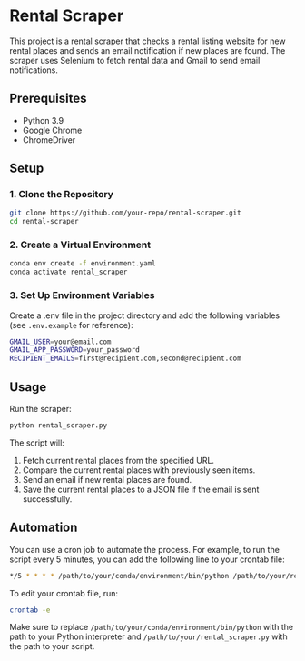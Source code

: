 # Rental Scraper

This project is a rental scraper that checks a rental listing website for new rental places and sends an email notification if new places are found. The scraper uses Selenium to fetch rental data and Gmail to send email notifications.

## Prerequisites

- Python 3.9
- Google Chrome
- ChromeDriver

## Setup

### 1. Clone the Repository
```bash
git clone https://github.com/your-repo/rental-scraper.git
cd rental-scraper
```

### 2. Create a Virtual Environment
```bash
conda env create -f environment.yaml
conda activate rental_scraper
```

### 3. Set Up Environment Variables
Create a .env file in the project directory and add the following variables (see `.env.example` for reference):
```bash
GMAIL_USER=your@email.com
GMAIL_APP_PASSWORD=your_password
RECIPIENT_EMAILS=first@recipient.com,second@recipient.com
```

## Usage

Run the scraper:
```bash
python rental_scraper.py
```
The script will:
1. Fetch current rental places from the specified URL.
2. Compare the current rental places with previously seen items.
3. Send an email if new rental places are found.
4. Save the current rental places to a JSON file if the email is sent successfully.

## Automation
You can use a cron job to automate the process. For example, to run the script every 5 minutes, you can add the following line to your crontab file:


```bash
*/5 * * * * /path/to/your/conda/environment/bin/python /path/to/your/rental_scraper.py
```
To edit your crontab file, run:
```bash
crontab -e
```

Make sure to replace `/path/to/your/conda/environment/bin/python` with the path to your Python interpreter and `/path/to/your/rental_scraper.py` with the path to your script.